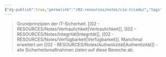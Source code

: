 ```yaml
---
{"dg-publish":true,"permalink":"/02-resources/notes/cia-triade/","tags":["schutz/ziele","sicherheit/grundlagen","sicherheit/it-sicherheit"],"noteIcon":"","updated":"2025-09-27T01:32:44.000+02:00"}
---
```


>Grundprinzipien der IT-Sicherheit: [[02 - RESOURCES/Notes/Vertraulichkeit\|Vertraulichkeit]], [[02 - RESOURCES/Notes/Integrität\|Integrität]], [[02 - RESOURCES/Notes/Verfügbarkeit\|Verfügbarkeit]].
>Manchmal erweitert um [[02 - RESOURCES/Notes/Authentizität\|Authentizität]] - alle Sicherheitsmaßnahmen zielen auf diese Bereiche ab.